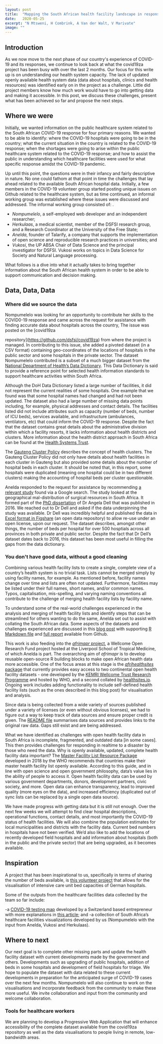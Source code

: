 ```yaml
---
layout: post
title:  "Mapping the South African health facility landscape in response to COVID-19"
date:   2020-05-25
excerpt: "N Mtsweni, H Combrink, A Van der Walt, V Marivate"
image: ""
---
```


## Introduction
As we now move to the next phase of our country's experience of COVID-19 and its responses, we continue to look back at what the covid19za project has been busy with over the last 2 months. Our focus for this write up is on understanding our health system capacity. The lack of updated openly available health system data (data about hospitals, clinics and health resources) was identified early on in the project as a challenge. Little did project members know how much work would have to go into getting data and making it accessible. In this post, we discuss these challenges, present what has been achieved so far and propose the next steps. 

## Where we were
Initially, we wanted information on the public healthcare system related to the South African COVID-19 response for four primary reasons. We wanted to be able to identify: 
where the COVID-19 hospitals were going to be in the country; 
what the current situation in the country is related to the COVID-19 response;
when the shortages were going to arise within the public healthcare system related to the COVID-19 response; and 
how to assist the public in understanding which healthcare facilities were used for what specific response amidst the COVID-19 pandemic.

Up until this point, the questions were in their infancy and fairly descriptive in nature. No one could fathom at that point in time the challenges that lay ahead related to the available South African hospital data. Initially, a few members in the COVID-19 volunteer group started posting unique issues on Github related to the healthcare system, but as time continued, an informal working group was established where these issues were discussed and addressed. The informal working group consisted of: .

* *Nompumelelo*,  a self-employed web developer and an independent researcher;
* *Herkulaas*, a medical scientist, member of the DSFSI research group, and a Research Coordinator at the University of the Free State;
* *Anelda*,  founder of Talarify, a company that supports the implementation of open science and reproducible research practices in universities; and
* *Vukosi*, the UP ABSA Chair of Data Science and the principal investigator for DSFSI. Vukosi works on topics in Data Science for Society and Natural Language processing. 

What follows is a dive into what it actually takes to bring together information about the South African health system in order to be able to support communication and decision making. 

## Data, Data, Data

### Where did we source the data

Nompumelelo was looking for an opportunity to contribute her skills to the COVID0-19 response and came across the request for  assistance with finding accurate data about hospitals across the country, The issue was posted on the [covid19za  

repository](https://github.com/dsfsi/covid19za) from where the project is managed. In contributing to this issue,  she added a pivoted dataset (in a CSV format) containing geo-coordinates of the locations of hospitals in the public sector and some hospitals in the private sector. The dataset Nompumelelo contributed is a subset of a much bigger dataset from the [National Department of Health’s Data Dictionary](https://dd.dhmis.org/). This Data Dictionary is said to provide a reference point for selected health information standards to support healthcare activities within South Africa. 

Although the DoH Data Dictionary listed a large number of facilities, it did not represent the current realities of some hospitals. One example that we found was that some hospital names had changed and had not been updated. The dataset also had a large number of missing data points including, for example, physical addresses and contact details. The facilities listed did not include attributes such as capacity (number of beds, number of ICU beds), services available, and infrastructure (ambulances, ventilators, etc) that could inform the COVID-19 response. Despite the fact that the dataset contains great details about the administrative division within which a facility resorts, it lacks information about health districts and clusters. More information about the health district approach in South Africa can be found at the [Health Systems Trust](https://www.hst.org.za/publications/HST%20Publications/lg_dhs.pdf). 

The [Gauteng Cluster Policy](https://drive.google.com/file/d/1AhafV1DoTGwNRIx26J12_ICh-3vSVnyt/view) describes the concept of health clusters. The Gauteng Cluster Policy did not only have details about health facilities in each cluster in Gauteng but also provided some details about the number of hospital beds in each cluster. It should be noted that, in this report, some hospitals were duplicated (meaning one hospital could be in two different clusters) making the accounting of hospital beds per cluster questionable.  

Anelda responded to the request for assistance by recommending [a relevant study](http://www.samj.org.za/index.php/samj/article/view/12143) found via a Google search. The study looked at the geographical mal-distribution of surgical resources in South Africa. It formed part of the [PhD dissertation](https://open.uct.ac.za/handle/11427/22796) of Dr Angela Dell that was published in 2016. We reached out to Dr Dell and asked if the data underpinning the study was available. Dr Dell was incredibly helpful and published the data in [Excel format in Figshare](https://figshare.com/articles/SURGICAL_RSurgical%20resources%20in%20South%20Africa%20according%20to%20province%20(2016)ESOURCES_latestmarch2016_xlsx/12066711) (an open data repository) to allow re-use under an open license, upon our request. The dataset describes, amongst other things, the number of beds per hospital for over 500 hosptials across all provinces in both private and public sector. Despite the fact that Dr Dell’s dataset dates back to 2016, this dataset has been most useful in filling the gaps from the data dictionary.

### You don't have good data, without a good cleaning

Combining various health facility lists to create a single, complete view of a country’s health system is no trivial task. Lists cannot be merged simply by using facility names, for example. As mentioned before, facility names change over time and lists are often not updated. Furthermore, facilities may be listed under their full names, short names, and/or common names. Typos, capitalisation, mis-spelling, and varying naming conventions all contribute to the challenge of merging health facility lists by facility name.

To understand some of the real-world challenges experienced in the analysis and merging of health facility lists and identify steps that can be streamlined for others wanting to do the same, Anelda set out to assist with collating the South African data. Some aspects of the datasets and challenges experienced are discussed in this [blog post](http://www.afrimapr.org/blog/2020/merging-health-facility-lists-part1/) with supporting [R Markdown file](https://github.com/anelda/merge_open_hospital_data/blob/master/reports/merge_open_hospital_data_part1.Rmd) and [full report](https://htmlpreview.github.io/?https://github.com/anelda/merge_open_hospital_data/blob/master/reports/merge_open_hospital_data_part1.html) available from Github. 

This work is also feeding into the [_afrimapr_ project](http://afrimapr.org), a Wellcome Open Research Fund project hosted at the Liverpool School of Tropical Medicine, of which Anelda is part. The overarching aim of _afrimapr_ is to develop reusable open-source R building blocks to make open African health data more accessible. One of the focus areas at this stage is the [_afrihealthsites_ package](https://andysouth.shinyapps.io/healthsites_viewer/) that currently provides easy access to two continental open health facility datasets - one developed by the [KEMRI Wellcome Trust Research Programme](https://www.nature.com/articles/s41597-019-0142-2) and hosted by WHO, and a second collated by [healthsites.io](https://healthsites.io/). Ongoing work includes adding functionality to include self-defined health facility lists (such as the ones described in this blog post) for visualisation and analysis. 

Since data is being collected from a wide variety of sources published under a variety of licenses (or even without obvious licenses), we had to figure out a way to keep track of data sources and ensure proper credit is given. The [README file](https://github.com/dsfsi/covid19za/blob/master/data/README_hospital_data.md) summarises data sources and provides links to the original raw data. Gaps still exist and are being addressed.

What we have identified as challenges with open health facility data in South Africa is incomplete, fragmented, and outdated data [in some cases]. This then provides challenges for responding in realtime to a disaster by those who need the data.  Why is openly available, updated, complete health facility data important? The [Master Facility List Resource Package](https://www.who.int/healthinfo/MFL_Resource_Package_Jan2018.pdf?ua=1) developed in 2018 by the WHO recommends that countries make their master health facility list openly available. According to this guide, and in line with open science and open government philosophy, data’s value lies in the ability of people to access it. Open health facility data can be used by various government departments, donors, development partners, civic society, and more. Open data can enhance transparency, lead to improved quality (more eyes on the data), and increased efficiency (duplicated out of sync lists can be replaced by a single open data source).

We have made progress with getting data but it is still not enough. Over the next few weeks we will attempt to find clear hospital descriptions, operational functions, contact details, and most importantly the COVID-19 status of health facilities. We will also combine the population estimates for local municipalities and districts with the facility data. Current bed numbers in hospitals have not been verified. We’d also like to add the locations of recently developed field hospitals and add information about hospitals (both in the public and the private sector) that are being upgraded, as it becomes available.

## Inspiration

A project that has been inspirational to us, specifically in terms of sharing the number of beds available, is [this volunteer project](https://coronavis.dbvis.de/en/) that allows for the visualisation of intensive care unit bed capacities of German hospitals. 

Some of the outputs from the healthcare facilities data collected by the team so far include:

-a [COVID-19 testing map](https://www.ineff.ch/cov19testmap/) developed by a Switzerland based entrepreneur with more explanations in [this article](https://www.ineff.ch/2020-04-03-The-COVID-19-Testing-Facility-Map/); and 
-a collection of South Africa’s healthcare facilities visualizations developed by us (Nompumelelo with the input from Anelda, Vukosi and Herkulaas).

## Where to next

Our next goal is to complete other missing parts and update the health facility dataset with current developments made by the government and others. Developments such as upgrading of public hospitals, addition of beds in some hospitals and development of field hospitals for triage. We hope to populate the dataset with data related to these current developments in preparation for the anticipated surge of COVID-19 cases over the next few months. Nompumelelo will also continue to work on the visualisations and incorporate feedback from the community to make these more useful. We invite collaboration and input from the community and welcome collaboration.

### Tools for healthcare workers

We are planning to develop a Progressive Web Application that will enhance accessibility of the complete dataset available from the covid19za repository as well as the data visualisations to people living in remote, low-bandwidth areas.
